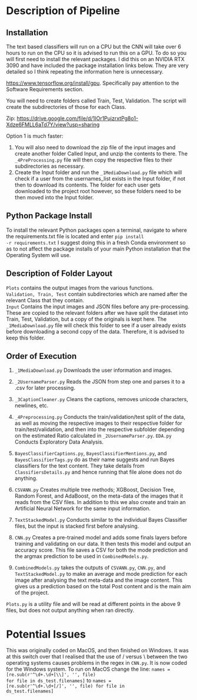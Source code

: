 # Description of Pipeline

## Installation
The text based classifiers will run on a CPU but the CNN will take over 6 hours to run on the CPU
so it is advised to run this on a GPU. To do so you will first need to install the relevant packages.
I did this on an NVIDIA RTX 3090 and have included the package installation links below. They are very detailed so
I think repeating the information here is unnecessary.

https://www.tensorflow.org/install/gpu.
Specifically pay attention to the Software Requirements section.

You will need to create folders called Train, Test, Validation. The script will create the subdirectories of those for each Class.

Zip: https://drive.google.com/file/d/1IOr1PujzrxtPg8o1-Xdze6FMLL6aTd7Y/view?usp=sharing

Option 1 is much faster:
1. You will also need to download the zip file of the input images and create another folder Called Input, and unzip the contents to there.
   The <code>_4PreProcessing.py</code> file will then copy the respective files to their subdirectories as necessary.
2. Create the Input folder and run the <code>_1MediaDownload.py</code> file which will check if a user from the usernames_list exists in the Input folder, if not then
to download its contents. The folder for each user gets downloaded to the project root however, so these folders need to be then moved into the Input folder.

## Python Package Install
To install the relevant Python packages open a terminal, navigate to where the requirements.txt file is located
and enter <code>pip install -r requirements.txt</code> I suggest doing this in a fresh Conda environment so as to not affect the
package installs of your main Python installation that the Operating System will use.

## Description of Folder Layout
<code>Plots</code> contains the output images from the various functions.<br>
<code>Validation, Train, Test</code> contain subdirectories which are named after the relevant Class
that they contain.<br>
<code>Input</code> Contains the input images and JSON files before any pre-processing.
These are copied to the relevant folders after we have split the dataset into Train, Test, Validation, but a copy of
the originals is kept here. The <code>_1MediaDownload.py</code> file will check this folder
to see if a user already exists before downloading a second copy of the data. Therefore, it is advised to keep this folder.<br>

## Order of Execution
1. <code>_1MediaDownload.py</code> Downloads the user information and images.
2. <code>_2UsernameParser.py</code> Reads the JSON from step one and parses it to a .csv for later processing.
3. <code>_3CaptionCleaner.py</code> Cleans the captions, removes unicode characters, newlines, etc.
4. <code>_4Preprocessing.py</code> Conducts the train/validation/test split of the data, as well as moving the respective images
to their respective folder for train/test/validation, and then into the respective subfolder depending on the estimated Ratio
   calculated in <code>_2UsernameParser.py</code>. <code>EDA.py</code> Conducts Exploratory Data Analysis.
   
5. <code>BayesClassifierCaptions.py</code>, <code>BayesClassifierMentions.py</code>, and <code>BayesClassifierTags.py</code> 
   do as their name suggests and run Bayes classifiers for the text content. They take details from <code>ClassifiersDetails.py</code>
   and hence running that file alone does not do anything.
   
6. <code>CSVANN.py</code> Creates multiple tree methods; XGBoost, Decision Tree, Random Forest, and AdaBoost, on the meta-data
of the images that it reads from the CSV files. In addition to this we also create and train an Artificial Neural Network
   for the same input information.
   
7. <code>TextStackedModel.py</code> Conducts similar to the individual Bayes Classifier files, but the input is stacked first
before analysing.
   
8. <code>CNN.py</code> Creates a pre-trained model and adds some finals layers before training and validating on our data.
It then tests this model and output an accuracy score. This file saves a CSV for both the mode prediction and the argmax prediction to be used in
   <code>CombinedModels.py</code>.
   
9. <code>CombinedModels.py</code> takes the outputs of <code>CSVANN.py</code>, <code>CNN.py</code>, and <code>TextStackedModel.py</code>
to make an average and mode prediction for each image after analysing the text meta-data and the image content. This gives us a prediction
   based on the total Post content and is the main aim of the project.
   
<code>Plots.py</code> is a utility file and will be read at different points in the above 9 files, but does not output
anything when ran directly.

# Potential Issues
This was originally coded on MacOS, and then finished on Windows. It was at this switch over that I realised that the use of / versus \ between the
two operating systems causes problems in the regex in <code>CNN.py</code>. It is now coded for the Windows system. To run on MacOS change the line:
<code>names = [re.sub(r'^\d+\.\d+[\\\\]', '', file) for file in ds_test.filenames]</code> to 
<code>names = [re.sub(r'^\d+\.\d+[/]', '', file) for file in ds_test.filenames]</code>

